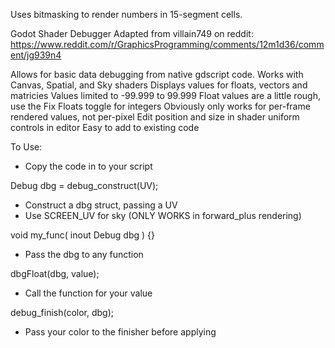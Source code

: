 
Uses bitmasking to render numbers in 15-segment cells.

Godot Shader Debugger
Adapted from villain749 on reddit:
https://www.reddit.com/r/GraphicsProgramming/comments/12m1d36/comment/jg939n4

Allows for basic data debugging from native gdscript code.
Works with Canvas, Spatial, and Sky shaders
Displays values for floats, vectors and matricies
Values limited to -99.999 to 99.999
Float values are a little rough, use the Fix Floats toggle for integers
Obviously only works for per-frame rendered values, not per-pixel
Edit position and size in shader uniform controls in editor
Easy to add to existing code

To Use:
- Copy the code in to your script

Debug dbg = debug_construct(UV);
- Construct a dbg struct, passing a UV
- Use SCREEN_UV for sky (ONLY WORKS in forward_plus rendering)

void my_func( inout Debug dbg ) {}
- Pass the dbg to any function

dbgFloat(dbg, value);
- Call the function for your value

debug_finish(color, dbg);
- Pass your color to the finisher before applying


